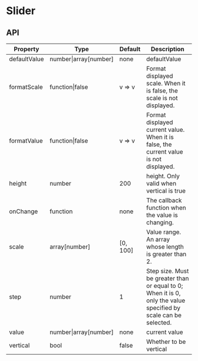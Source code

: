 # Slider

<example />

## API

| Property | Type | Default | Description |
| --- | --- | --- | --- |
| defaultValue | number\|array\[number] | none | defaultValue |
| formatScale | function\|false | v => v | Format displayed scale. When it is false, the scale is not displayed. |
| formatValue | function\|false | v => v | Format displayed current value. When it is false, the current value is not displayed. |
| height | number | 200 | height. Only valid when vertical is true |
| onChange | function | none | The callback function when the value is changing. |
| scale | array\[number] | \[0, 100] | Value range. An array whose length is greater than 2. |
| step | number | 1 | Step size. Must be greater than or equal to 0; When it is 0, only the value specified by scale can be selected. |
| value | number\|array\[number] | none | current value |
| vertical | bool | false | Whether to be vertical |
